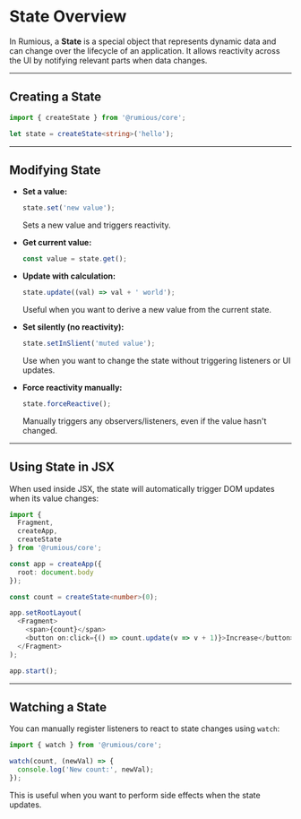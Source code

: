 # State Overview

In Rumious, a **State** is a special object that represents dynamic data and can change over the lifecycle of an application. It allows reactivity across the UI by notifying relevant parts when data changes.

---

## Creating a State

```typescript
import { createState } from '@rumious/core';

let state = createState<string>('hello');
```

---

## Modifying State

- **Set a value:**

  ```typescript
  state.set('new value');
  ```

  Sets a new value and triggers reactivity.

- **Get current value:**

  ```typescript
  const value = state.get();
  ```

- **Update with calculation:**

  ```typescript
  state.update((val) => val + ' world');
  ```

  Useful when you want to derive a new value from the current state.

- **Set silently (no reactivity):**

  ```typescript
  state.setInSlient('muted value');
  ```

  Use when you want to change the state without triggering listeners or UI updates.

- **Force reactivity manually:**

  ```typescript
  state.forceReactive();
  ```

  Manually triggers any observers/listeners, even if the value hasn't changed.

---

## Using State in JSX

When used inside JSX, the state will automatically trigger DOM updates when its value changes:

```typescript
import {
  Fragment,
  createApp,
  createState
} from '@rumious/core';

const app = createApp({
  root: document.body
});

const count = createState<number>(0);

app.setRootLayout(
  <Fragment>
    <span>{count}</span>
    <button on:click={() => count.update(v => v + 1)}>Increase</button>
  </Fragment>
);

app.start();
```

---

## Watching a State

You can manually register listeners to react to state changes using `watch`:

```typescript
import { watch } from '@rumious/core';

watch(count, (newVal) => {
  console.log('New count:', newVal);
});
```

This is useful when you want to perform side effects when the state updates.
